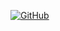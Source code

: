 [![GitHub](https://image.flaticon.com/icons/png/512/25/25231.png)](https://github.com/huntergray11)
